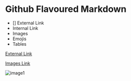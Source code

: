 # Github Flavoured Markdown

- [] External Link
- Internal Link
- Images
- Emojis
- Tables

[External Link](https://help.github.com/en)

[Images Link](#images)

![image1]()
